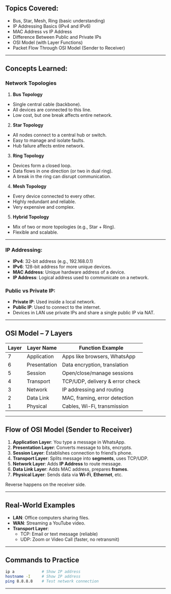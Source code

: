 ##  Topics Covered:

- Bus, Star, Mesh, Ring (basic understanding)
- IP Addressing Basics (IPv4 and IPv6)
- MAC Address vs IP Address
- Difference Between Public and Private IPs
- OSI Model (with Layer Functions)
- Packet Flow Through OSI Model (Sender to Receiver)

---

##  Concepts Learned:

###  Network Topologies

 1. **Bus Topology**
- Single central cable (backbone).
- All devices are connected to this line.
- Low cost, but one break affects entire network.

 2. **Star Topology**
- All nodes connect to a central hub or switch.
- Easy to manage and isolate faults.
- Hub failure affects entire network.

 3. **Ring Topology**
- Devices form a closed loop.
- Data flows in one direction (or two in dual ring).
- A break in the ring can disrupt communication.

 4. **Mesh Topology**
- Every device connected to every other.
- Highly redundant and reliable.
- Very expensive and complex.

 5. **Hybrid Topology**
- Mix of two or more topologies (e.g., Star + Ring).
- Flexible and scalable.

---

###  IP Addressing:
- **IPv4**: 32-bit address (e.g., 192.168.0.1)
- **IPv6**: 128-bit address for more unique devices.
- **MAC Address**: Unique hardware address of a device.
- **IP Address**: Logical address used to communicate on a network.

###  Public vs Private IP:
- **Private IP**: Used inside a local network.
- **Public IP**: Used to connect to the internet.
- Devices in LAN use private IPs and share a single public IP via NAT.

---


##  OSI Model – 7 Layers

| Layer | Layer Name        | Function Example |
|-------|-------------------|------------------|
| 7     | Application       | Apps like browsers, WhatsApp |
| 6     | Presentation      | Data encryption, translation |
| 5     | Session           | Open/close/manage sessions |
| 4     | Transport         | TCP/UDP, delivery & error check |
| 3     | Network           | IP addressing and routing |
| 2     | Data Link         | MAC, framing, error detection |
| 1     | Physical          | Cables, Wi-Fi, transmission |

---

##  Flow of OSI Model (Sender to Receiver)

1. **Application Layer**: You type a message in WhatsApp.
2. **Presentation Layer**: Converts message to bits, encrypts.
3. **Session Layer**: Establishes connection to friend’s phone.
4. **Transport Layer**: Splits message into **segments**, uses TCP/UDP.
5. **Network Layer**: Adds **IP Address** to route message.
6. **Data Link Layer**: Adds MAC address, prepares **frames**.
7. **Physical Layer**: Sends data via **Wi-Fi**, **Ethernet**, etc.

Reverse happens on the receiver side.

---

##  Real-World Examples

- **LAN**: Office computers sharing files.
- **WAN**: Streaming a YouTube video.
- **Transport Layer**:
  - TCP: Email or text message (reliable)
  - UDP: Zoom or Video Call (faster, no retransmit)


---

##  Commands to Practice

```bash
ip a            # Show IP address
hostname -I     # Show IP address
ping 8.8.8.8    # Test network connection
```

---
